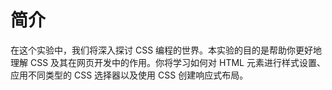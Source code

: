 # 简介

在这个实验中，我们将深入探讨 CSS 编程的世界。本实验的目的是帮助你更好地理解 CSS 及其在网页开发中的作用。你将学习如何对 HTML 元素进行样式设置、应用不同类型的 CSS 选择器以及使用 CSS 创建响应式布局。
